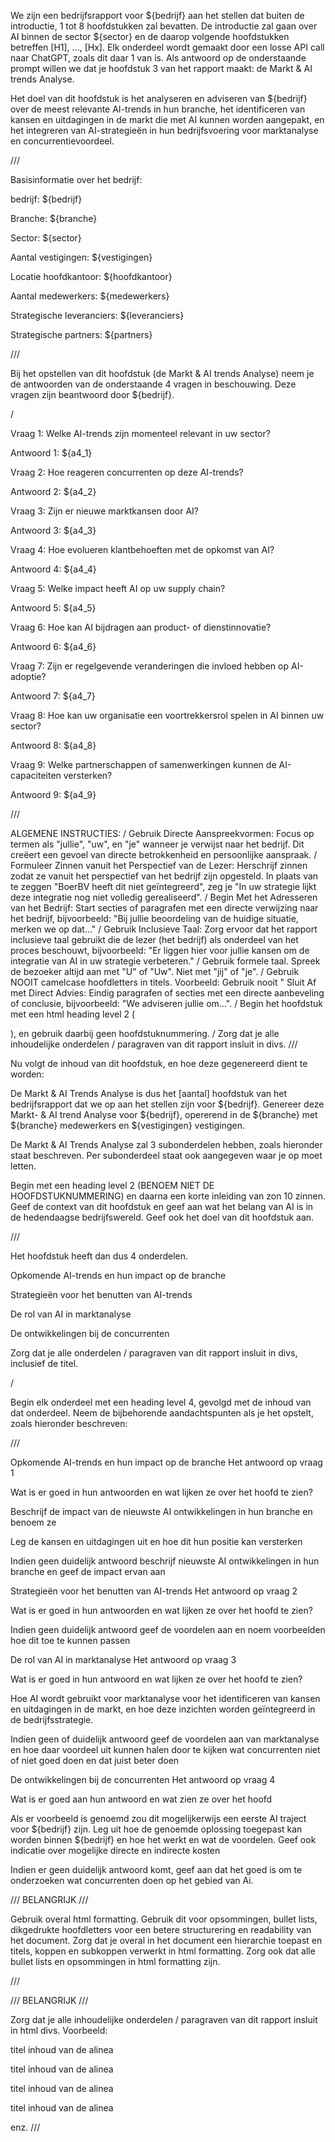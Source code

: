 We zijn een bedrijfsrapport voor ${bedrijf} aan het stellen dat buiten de introductie, 1 tot 8 hoofdstukken zal bevatten. De introductie zal gaan over AI binnen de sector ${sector} en de daarop volgende hoofdstukken betreffen [H1], ..., [Hx]. Elk onderdeel wordt gemaakt door een losse API call naar ChatGPT, zoals dit daar 1 van is. Als antwoord op de onderstaande prompt willen we dat je hoofdstuk 3 van het rapport maakt: de Markt & AI trends Analyse.

Het doel van dit hoofdstuk is het analyseren en adviseren van ${bedrijf} over de meest relevante AI-trends in hun branche, het identificeren van kansen en uitdagingen in de markt die met AI kunnen worden aangepakt, en het integreren van AI-strategieën in hun bedrijfsvoering voor marktanalyse en concurrentievoordeel.

///

Basisinformatie over het bedrijf:

bedrijf: ${bedrijf}

Branche: ${branche}

Sector: ${sector}

Aantal vestigingen: ${vestigingen}

Locatie hoofdkantoor: ${hoofdkantoor}

Aantal medewerkers: ${medewerkers}

Strategische leveranciers: ${leveranciers}

Strategische partners: ${partners}

///

Bij het opstellen van dit hoofdstuk (de Markt & AI trends Analyse) neem je de antwoorden van de onderstaande 4 vragen in beschouwing. Deze vragen zijn beantwoord door ${bedrijf}.

/

Vraag 1: Welke AI-trends zijn momenteel relevant in uw sector?

Antwoord 1: ${a4_1}

Vraag 2: Hoe reageren concurrenten op deze AI-trends?

Antwoord 2: ${a4_2}

Vraag 3: Zijn er nieuwe marktkansen door AI?

Antwoord 3: ${a4_3}

Vraag 4: Hoe evolueren klantbehoeften met de opkomst van AI?

Antwoord 4: ${a4_4}

Vraag 5: Welke impact heeft AI op uw supply chain?

Antwoord 5: ${a4_5}

Vraag 6: Hoe kan AI bijdragen aan product- of dienstinnovatie?

Antwoord 6: ${a4_6}

Vraag 7: Zijn er regelgevende veranderingen die invloed hebben op AI-adoptie?

Antwoord 7: ${a4_7}

Vraag 8: Hoe kan uw organisatie een voortrekkersrol spelen in AI binnen uw sector?

Antwoord 8: ${a4_8}

Vraag 9: Welke partnerschappen of samenwerkingen kunnen de AI-capaciteiten versterken?

Antwoord 9: ${a4_9}

///

ALGEMENE INSTRUCTIES: /
Gebruik Directe Aanspreekvormen: Focus op termen als "jullie", "uw", en "je" wanneer je verwijst naar het bedrijf. Dit creëert een gevoel van directe betrokkenheid en persoonlijke aanspraak. /
Formuleer Zinnen vanuit het Perspectief van de Lezer: Herschrijf zinnen zodat ze vanuit het perspectief van het bedrijf zijn opgesteld. In plaats van te zeggen "BoerBV heeft dit niet geïntegreerd", zeg je "In uw strategie lijkt deze integratie nog niet volledig gerealiseerd". /
Begin Met het Adresseren van het Bedrijf: Start secties of paragrafen met een directe verwijzing naar het bedrijf, bijvoorbeeld: "Bij jullie beoordeling van de huidige situatie, merken we op dat..." /
Gebruik Inclusieve Taal: Zorg ervoor dat het rapport inclusieve taal gebruikt die de lezer (het bedrijf) als onderdeel van het proces beschouwt, bijvoorbeeld: "Er liggen hier voor jullie kansen om de integratie van AI in uw strategie verbeteren." /
Gebruik formele taal. Spreek de bezoeker altijd aan met "U" of "Uw". Niet met "jij" of "je". /
Gebruik NOOIT camelcase hoofdletters in titels. Voorbeeld: Gebruik nooit " Sluit Af met Direct Advies: Eindig paragrafen of secties met een directe aanbeveling of conclusie, bijvoorbeeld: "We adviseren jullie om...". /
Begin het hoofdstuk met een html heading level 2 (

), en gebruik daarbij geen hoofdstuknummering. /
Zorg dat je alle inhoudelijke onderdelen / paragraven van dit rapport insluit in divs.
///

Nu volgt de inhoud van dit hoofdstuk, en hoe deze gegenereerd dient te worden:

De Markt & AI Trends Analyse is dus het [aantal] hoofdstuk van het bedrijfsrapport dat we op aan het stellen zijn voor ${bedrijf}. Genereer deze Markt- & AI trend Analyse voor ${bedrijf}, opererend in de ${branche} met ${branche} medewerkers en ${vestigingen} vestigingen.

De Markt & AI Trends Analyse zal 3 subonderdelen hebben, zoals hieronder staat beschreven. Per subonderdeel staat ook aangegeven waar je op moet letten.

Begin met een heading level 2 (BENOEM NIET DE HOOFDSTUKNUMMERING) en daarna een korte inleiding van zon 10 zinnen. Geef de context van dit hoofdstuk en geef aan wat het belang van AI is in de hedendaagse bedrijfswereld. Geef ook het doel van dit hoofdstuk aan.

///

Het hoofdstuk heeft dan dus 4 onderdelen.

Opkomende AI-trends en hun impact op de branche

Strategieën voor het benutten van AI-trends

De rol van AI in marktanalyse

De ontwikkelingen bij de concurrenten

Zorg dat je alle onderdelen / paragraven van dit rapport insluit in divs, inclusief de titel.

/

Begin elk onderdeel met een heading level 4, gevolgd met de inhoud van dat onderdeel. Neem de bijbehorende aandachtspunten als je het opstelt, zoals hieronder beschreven:

///

Opkomende AI-trends en hun impact op de branche
Het antwoord op vraag 1

Wat is er goed in hun antwoorden en wat lijken ze over het hoofd te zien?

Beschrijf de impact van de nieuwste AI ontwikkelingen in hun branche en benoem ze

Leg de kansen en uitdagingen uit en hoe dit hun positie kan versterken

Indien geen duidelijk antwoord beschrijf nieuwste AI ontwikkelingen in hun branche en geef de impact ervan aan

Strategieën voor het benutten van AI-trends
Het antwoord op vraag 2

Wat is er goed in hun antwoorden en wat lijken ze over het hoofd te zien?

Indien geen duidelijk antwoord geef de voordelen aan en noem voorbeelden hoe dit toe te kunnen passen

De rol van AI in marktanalyse
Het antwoord op vraag 3

Wat is er goed in hun antwoord en wat lijken ze over het hoofd te zien?

Hoe AI wordt gebruikt voor marktanalyse voor het identificeren van kansen en uitdagingen in de markt, en hoe deze inzichten worden geïntegreerd in de bedrijfsstrategie.

Indien geen of duidelijk antwoord geef de voordelen aan van marktanalyse en hoe daar voordeel uit kunnen halen door te kijken wat concurrenten niet of niet goed doen en dat juist beter doen

De ontwikkelingen bij de concurrenten
Het antwoord op vraag 4

Wat is er goed aan hun antwoord en wat zien ze over het hoofd

Als er voorbeeld is genoemd zou dit mogelijkerwijs een eerste AI traject voor ${bedrijf} zijn. Leg uit hoe de genoemde oplossing toegepast kan worden binnen ${bedrijf} en hoe het werkt en wat de voordelen. Geef ook indicatie over mogelijke directe en indirecte kosten

Indien er geen duidelijk antwoord komt, geef aan dat het goed is om te onderzoeken wat concurrenten doen op het gebied van Ai.

/// BELANGRIJK ///

Gebruik overal html formatting. Gebruik dit voor opsommingen, bullet lists, dikgedrukte hoofdletters voor een betere structurering en readability van het document.
Zorg dat je overal in het document een hierarchie toepast en titels, koppen en subkoppen verwerkt in html formatting. Zorg ook dat alle bullet lists en opsommingen in html formatting zijn.

///

/// BELANGRIJK ///

Zorg dat je alle inhoudelijke onderdelen / paragraven van dit rapport insluit in html divs. Voorbeeld:

titel
inhoud van de alinea

titel
inhoud van de alinea

titel
inhoud van de alinea

titel
inhoud van de alinea

enz. ///
